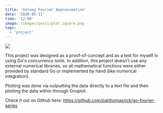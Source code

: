 ```yaml
---
title: 'Golang Fourier Approximation'
date: '2020-05-11'
time: '12:00'
image: /images/posts/plot_square.png
tags:
  - 'project'
---
```


![](/images/posts/plot-square.png)

This project was designed as a proof-of-concept and as a test for myself in using Go's concurrency tools. In addition, this project doesn't use any external numerical libraries, so all mathematical functions were either provided by standard Go or implemented by hand (like numerical integration).

Plotting was done via outputting the data directly to a text file and then plotting the data within through Gnuplot.

Check it out on Github here: <https://github.com/patthomasrick/go-fourier-series>
